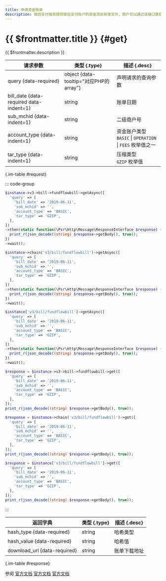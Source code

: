 ```yaml
---
title: 申请资金账单
description: 微信支付按天提供微信支付账户的资金流水账单文件，商户可以通过该接口获取账单文件的下载地址。文件内包含该账户资金操作相关的业务单号、收支金额、记账时间等信息，供商户进行核对。
---
```


# {{ $frontmatter.title }} {#get}

{{ $frontmatter.description }}

| 请求参数 | 类型 {.type} | 描述 {.desc}
| --- | --- | ---
| query {data-required} | object {data-tooltip="对应PHP的array"} | 声明请求的查询参数
| bill_date {data-required data-indent=1} | string | 账单日期
| sub_mchid {data-indent=1} | string | 二级商户号
| account_type {data-indent=1} | string | 资金账户类型<br/>`BASIC` \| `OPERATION` \| `FEES` 枚举值之一
| tar_type {data-indent=1} | string | 压缩类型<br/>`GZIP` 枚举值

{.im-table #request}

::: code-group

```php [异步纯链式]
$instance->v3->bill->fundflowbill->getAsync([
  'query' => [
    'bill_date' => '2019-06-11',
    'sub_mchid' => '',
    'account_type' => 'BASIC',
    'tar_type' => 'GZIP',
  ],
])
->then(static function(\Psr\Http\Message\ResponseInterface $response) {
  print_r(json_decode((string) $response->getBody(), true));
})
->wait();
```

```php [异步声明式]
$instance->chain('v3/bill/fundflowbill')->getAsync([
  'query' => [
    'bill_date' => '2019-06-11',
    'sub_mchid' => '',
    'account_type' => 'BASIC',
    'tar_type' => 'GZIP',
  ],
])
->then(static function(\Psr\Http\Message\ResponseInterface $response) {
  print_r(json_decode((string) $response->getBody(), true));
})
->wait();
```

```php [异步属性式]
$instance['v3/bill/fundflowbill']->getAsync([
  'query' => [
    'bill_date' => '2019-06-11',
    'sub_mchid' => '',
    'account_type' => 'BASIC',
    'tar_type' => 'GZIP',
  ],
])
->then(static function(\Psr\Http\Message\ResponseInterface $response) {
  print_r(json_decode((string) $response->getBody(), true));
})
->wait();
```

```php [同步纯链式]
$response = $instance->v3->bill->fundflowbill->get([
  'query' => [
    'bill_date' => '2019-06-11',
    'sub_mchid' => '',
    'account_type' => 'BASIC',
    'tar_type' => 'GZIP',
  ],
]);
print_r(json_decode((string) $response->getBody(), true));
```

```php [同步声明式]
$response = $instance->chain('v3/bill/fundflowbill')->get([
  'query' => [
    'bill_date' => '2019-06-11',
    'sub_mchid' => '',
    'account_type' => 'BASIC',
    'tar_type' => 'GZIP',
  ],
]);
print_r(json_decode((string) $response->getBody(), true));
```

```php [同步属性式]
$response = $instance['v3/bill/fundflowbill']->get([
  'query' => [
    'bill_date' => '2019-06-11',
    'sub_mchid' => '',
    'account_type' => 'BASIC',
    'tar_type' => 'GZIP',
  ],
]);
print_r(json_decode((string) $response->getBody(), true));
```

:::

| 返回字典 | 类型 {.type} | 描述 {.desc}
| --- | --- | ---
| hash_type {data-required}| string | 哈希类型
| hash_value {data-required}| string | 哈希值
| download_url {data-required}| string | 账单下载地址

{.im-table #response}

参阅 [官方文档](https://pay.weixin.qq.com/docs/merchant/apis/bill-download/fund-bill/get-fund-bill.html) [官方文档](https://pay.weixin.qq.com/docs/partner/apis/bill-download/fund-bill/get-fund-bill.html) [官方文档](https://pay.weixin.qq.com/wiki/doc/apiv3_partner/apis/chapter7_9_2.shtml)
